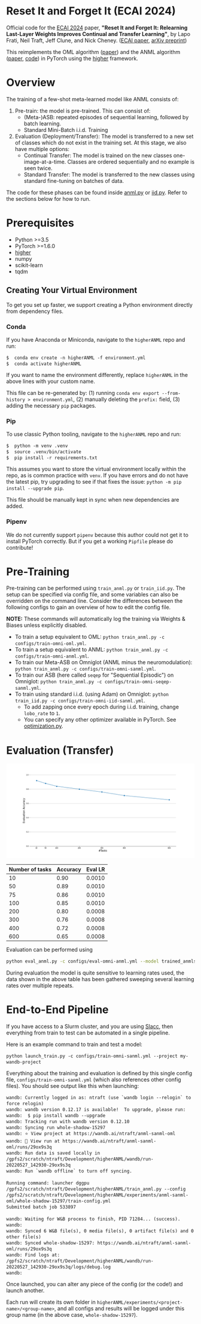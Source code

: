 # Reset It and Forget It (ECAI 2024)

Official code for the [ECAI 2024](https://www.ecai2024.eu/) paper, **"Reset It and Forget It: Relearning Last-Layer Weights Improves Continual and Transfer Learning"**, by Lapo Frati, Neil Traft, Jeff Clune, and Nick Cheney. ([ECAI paper](https://ebooks.iospress.nl/volumearticle/69935), [arXiv preprint](https://arxiv.org/abs/2310.07996))

This reimplements the OML algorithm ([paper](https://arxiv.org/abs/1905.12588)) and the ANML algorithm ([paper](https://arxiv.org/abs/2002.09571),
[code](https://github.com/uvm-neurobotics-lab/ANML)) in PyTorch using the [higher](https://github.com/facebookresearch/higher)
framework.

# Overview

The training of a few-shot meta-learned model like ANML consists of:
  1. Pre-train: the model is pre-trained. This can consist of:
      - (Meta-)ASB: repeated episodes of sequential learning, followed by batch learning.
      - Standard Mini-Batch i.i.d. Training
  2. Evaluation (Deployment/Transfer): The model is transferred to a new set of classes which do not exist in the training set.
     At this stage, we also have multiple options:
      - Continual Transfer: The model is trained on the new classes one-image-at-a-time. Classes are ordered sequentially and no example is seen twice.
      - Standard Transfer: The model is transferred to the new classes using standard fine-tuning on batches of data.

The code for these phases can be found inside [anml.py](anml.py) or [iid.py](iid.py). Refer to the sections below for how to run.

# Prerequisites

- Python >=3.5 
- PyTorch >=1.6.0
- [higher](https://github.com/facebookresearch/higher)
- numpy
- scikit-learn
- tqdm

## Creating Your Virtual Environment

To get you set up faster, we support creating a Python environment directly from dependency files.

### Conda

If you have Anaconda or Miniconda, navigate to the `higherANML` repo and run:
```shell
$  conda env create -n higherANML -f environment.yml
$  conda activate higherANML
```
If you want to name the environment differently, replace `higherANML` in the above lines with your custom name.

This file can be re-generated by: (1) running `conda env export --from-history > environment.yml`, (2) manually deleting
the `prefix:` field, (3) adding the necessary `pip` packages.

### Pip

To use classic Python tooling, navigate to the `higherANML` repo and run:
```shell
$  python -m venv .venv
$  source .venv/bin/activate
$  pip install -r requirements.txt
```
This assumes you want to store the virtual environment locally within the repo, as is common practice with `venv`. If
you have errors and do not have the latest pip, try upgrading to see if that fixes the issue: `python -m pip install
--upgrade pip`.

This file should be manually kept in sync when new dependencies are added.

### Pipenv

We do not currently support `pipenv` because this author could not get it to install PyTorch correctly.
But if you get a working `Pipfile` please do contribute!

# Pre-Training

Pre-training can be performed using `train_anml.py` or `train_iid.py`. The setup can be specified via config file, and
some variables can also be overridden on the command line. Consider the differences between the following configs to
gain an overview of how to edit the config file.

**NOTE:** These commands will automatically log the training via Weights & Biases unless explicitly disabled.

 - To train a setup equivalent to OML: `python train_anml.py -c configs/train-omni-oml.yml`.
 - To train a setup equivalent to ANML: `python train_anml.py -c configs/train-omni-anml.yml`.
 - To train our Meta-ASB on Omniglot (ANML minus the neuromodulation): `python train_anml.py -c configs/train-omni-sanml.yml`.
 - To train our ASB (here called `seqep` for "Sequential Episodic") on Omniglot: `python train_anml.py -c configs/train-omni-seqep-sanml.yml`.
 - To train using standard i.i.d. (using Adam) on Omniglot: `python train_iid.py -c configs/train-omni-iid-sanml.yml`.
   - To add zapping once every epoch during i.i.d. training, change `lobo_rate` to `1`.
   - You can specify any other optimizer available in PyTorch. See [optimization.py](optimization.py).

# Evaluation (Transfer)
![evaluation results](evaluation_results.png)

Number of tasks | Accuracy | Eval LR
----| ---- | ------- 
10  | 0.90 | 0.0010 
50  | 0.89 | 0.0010
75  | 0.86 | 0.0010 
100 | 0.85 | 0.0010 
200 | 0.80 | 0.0008 
300 | 0.76 | 0.0008 
400 | 0.72 | 0.0008 
600 | 0.65 | 0.0008

Evaluation can be performed using

```bash
python eval_anml.py -c configs/eval-omni-anml.yml --model trained_anmls/256_112_2304_ANML-29999.pth
```

During evaluation the model is quite sensitive to learning rates used, the data shown in the above table has been gathered sweeping several learning rates over multiple repeats.


# End-to-End Pipeline

If you have access to a Slurm cluster, and you are using
[Slacc](https://github.com/lfrati/slacc), then everything from train to
test can be automated in a single pipeline.

Here is an example command to train and test a model:
```
python launch_train.py -c configs/train-omni-sanml.yml --project my-wandb-project
```

Everything about the training and evaluation is defined by this single config file, `configs/train-omni-sanml.yml`
(which also references other config files). You should see output like this when launching:
```
wandb: Currently logged in as: ntraft (use `wandb login --relogin` to force relogin)
wandb: wandb version 0.12.17 is available!  To upgrade, please run:
wandb:  $ pip install wandb --upgrade
wandb: Tracking run with wandb version 0.12.10
wandb: Syncing run whole-shadow-15297
wandb: ⭐️ View project at https://wandb.ai/ntraft/anml-sanml-oml
wandb: 🚀 View run at https://wandb.ai/ntraft/anml-sanml-oml/runs/29ox9s3q
wandb: Run data is saved locally in /gpfs2/scratch/ntraft/Development/higherANML/wandb/run-20220527_142930-29ox9s3q
wandb: Run `wandb offline` to turn off syncing.

Running command: launcher dggpu /gpfs2/scratch/ntraft/Development/higherANML/train_anml.py --config /gpfs2/scratch/ntraft/Development/higherANML/experiments/anml-sanml-oml/whole-shadow-15297/train-config.yml
Submitted batch job 533897

wandb: Waiting for W&B process to finish, PID 71284... (success).
wandb:                                                                                
wandb: Synced 6 W&B file(s), 0 media file(s), 0 artifact file(s) and 0 other file(s)
wandb: Synced whole-shadow-15297: https://wandb.ai/ntraft/anml-sanml-oml/runs/29ox9s3q
wandb: Find logs at: /gpfs2/scratch/ntraft/Development/higherANML/wandb/run-20220527_142930-29ox9s3q/logs/debug.log
wandb: 
```

Once launched, you can alter any piece of the config (or the code!) and launch another.

Each run will create its own folder in `higherANML/experiments/<project-name>/<group-name>`, and all configs and results
will be logged under this group name (in the above case, `whole-shadow-15297`).

